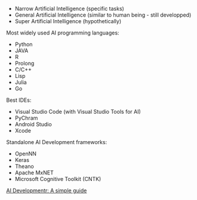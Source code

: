 
- Narrow Artificial Intelligence (specific tasks)
- General Artificial Intelligence (similar to human being - still developped)
- Super Artificial Intelligence (hypothetically)

Most widely used AI programming languages:

- Python
- JAVA
- R
- Prolong
- C/C++
- Lisp
- Julia
- Go

Best IDEs:

- Visual Studio Code (with Visual Studio Tools for AI)
- PyChram
- Android Studio
- Xcode

Standalone AI Development frameworks:

- OpenNN
- Keras
- Theano
- Apache MxNET
- Microsoft Cognitive Toolkit (CNTK)


[AI Developmentr: A simple guide](https://www.ai4beginners.com/artificial-intelligence-development/)

